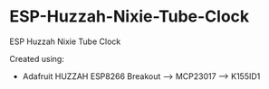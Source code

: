 # ESP-Huzzah-Nixie-Tube-Clock
ESP Huzzah Nixie Tube Clock

Created using:
- Adafruit HUZZAH ESP8266 Breakout --> MCP23017 --> K155ID1

